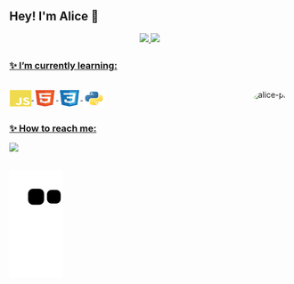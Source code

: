 
## Hey! I'm Alice 🌠
<div align="center">
  <a href="https://github.com/ilhalice">
  <img height="150em" src="https://github-readme-stats.vercel.app/api?username=ilhalice&show_icons=true&theme=radical&include_all_commits=true&count_private=true"/>
  <img height="150em" src="https://github-readme-stats.vercel.app/api/top-langs/?username=ilhalice&layout=compact&langs_count=7&theme=radical"/>
</div>
  
  ## 
  
  ###  ✨  I’m currently learning:
<div style="display: inline_block"><br>
  <img align="center" alt="alice-Js" height="30" width="40" src="https://raw.githubusercontent.com/devicons/devicon/master/icons/javascript/javascript-plain.svg">
  <img align="center" alt="alice-HTML" height="30" width="40" src="https://raw.githubusercontent.com/devicons/devicon/master/icons/html5/html5-original.svg">
  <img align="center" alt="alice-CSS" height="30" width="40" src="https://raw.githubusercontent.com/devicons/devicon/master/icons/css3/css3-original.svg">
  <img align="center" alt="alice-Python" height="30" width="40" src="https://raw.githubusercontent.com/devicons/devicon/master/icons/python/python-original.svg">
  <img align="right" alt="alice-pic" height="150" style="border-radius:50px;" src="https://media.discordapp.net/attachments/979550305635156021/979550356625293382/download20220504215439.png">
</div>
  
  ##
  
  ### ✨ How to reach me:
 
<div>
  <a href="https://www.linkedin.com/in/alice-beatriz-ilha-b38710232/" target="_blank"><img src="https://img.shields.io/badge/-LinkedIn-%230077B5?style=for-the-badge&logo=linkedin&logoColor=white" target="_blank"></a> 
 
 ## 
  
  ![Snake animation](https://github.com/rafaballerini/rafaballerini/blob/output/github-contribution-grid-snake.svg)
 
</div>
